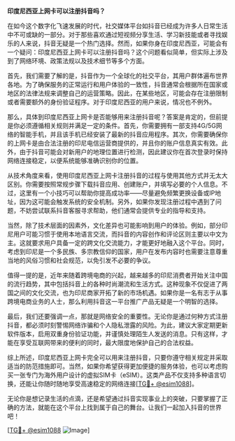 **印度尼西亚上网卡可以注册抖音吗？**

在如今这个数字化飞速发展的时代，社交媒体平台如抖音已经成为许多人日常生活中不可或缺的一部分。对于那些喜欢通过短视频分享生活、学习新技能或者寻找娱乐的人来说，抖音无疑是一个热门选择。然而，如果你身在印度尼西亚，可能会有一个疑问：印度尼西亚上网卡可以注册抖音吗？这个问题看似简单，但实际上涉及到了网络环境、政策法规以及技术细节等多个方面。

首先，我们需要了解的是，抖音作为一个全球化的社交平台，其用户群体遍布世界各地。为了确保服务的正常运行和用户体验的一致性，抖音通常会根据所在国家或地区的法律法规来调整自己的运营策略。因此，在某些地区，可能会存在注册限制或者需要额外的身份验证程序。对于印度尼西亚的用户来说，情况也不例外。

那么，具体到印度尼西亚上网卡是否能够用来注册抖音呢？答案是肯定的，但前提是你必须遵循相关规则并满足一定的条件。首先，你需要拥有一部支持4G/5G网络的智能手机，并且该手机已经安装了最新的抖音应用程序。其次，你需要确保你的上网卡是由合法注册的印尼电信运营商提供的，并且你的账户信息真实有效。此外，由于抖音可能会对新用户的地理位置进行检测，因此建议你在首次登录时保持网络连接稳定，以便系统能够准确识别你的位置。

从技术角度来看，使用印度尼西亚上网卡注册抖音的过程与使用其他方式并无太大区别。你需要按照常规步骤下载抖音应用、创建账户，并填写必要的个人信息。不过，这里有一个小技巧可以帮助你提高成功率——尽量避免频繁更换设备或IP地址，因为这可能会触发系统的安全机制。另外，如果你发现注册过程中遇到了问题，不妨尝试联系抖音客服寻求帮助，他们通常会提供专业的指导和支持。

当然，除了技术层面的因素外，文化差异也可能影响到用户的体验。例如，部分印尼用户可能习惯于使用本地语言交流，而抖音的内容创作和评论区则主要以中文为主。这就要求用户具备一定的跨文化交流能力，才能更好地融入这个平台。同时，考虑到印尼是一个多民族、多宗教信仰的国家，用户在发布内容时也需要注意尊重当地的风俗习惯和社会规范，以免引发不必要的争议。

值得一提的是，近年来随着跨境电商的兴起，越来越多的印尼消费者开始关注中国的流行趋势，其中包括抖音上的各种时尚潮流和生活方式。这种现象不仅促进了两国之间的文化交流，也为印尼商家开拓了新的市场机遇。如果你是一名有志于从事跨境电商业务的人士，那么利用抖音这一平台推广产品无疑是一个明智的选择。

最后，我们还要强调一点，那就是网络安全的重要性。无论你是通过何种方式注册抖音，都必须时刻警惕网络诈骗和个人隐私泄露的风险。为此，建议大家定期更新软件版本，启用双重身份验证功能，并谨慎处理陌生人发送的消息。只有这样，才能在享受互联网带来的便利的同时，最大限度地保护自己的合法权益。

综上所述，印度尼西亚上网卡完全可以用来注册抖音，只要你遵守相关规定并采取适当的防范措施即可。当然，如果你希望获得更加便捷的服务体验，也可以考虑购买一张专门为海外用户设计的虚拟SIM卡（eSIM）。这类产品不仅支持多种语言切换，还能让你随时随地享受高速稳定的网络连接[[TG💪+ @esim1088](https://t.me/s/esim1088)]。

无论你是想记录生活的点滴，还是希望通过抖音实现事业上的突破，只要掌握了正确的方法，就能在这个平台上找到属于自己的舞台。让我们一起加入抖音的世界吧！

[[TG💪+ @esim1088](https://t.me/s/esim1088) ![Image](https://i.postimg.cc/4NQfJmqS/Snipaste-2025-05-13-00-14-12.png)]